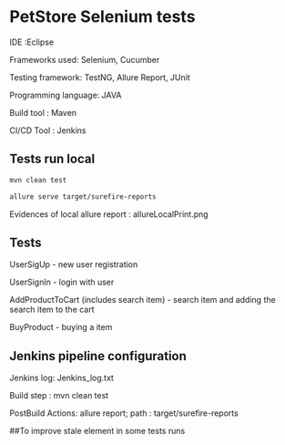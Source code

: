 
# PetStore Selenium tests

IDE :Eclipse

Frameworks used: Selenium, Cucumber

Testing framework: TestNG, Allure Report, JUnit

Programming language: JAVA

Build tool : Maven

CI/CD Tool : Jenkins

## Tests run local

```bash
mvn clean test
```

```bash
allure serve target/surefire-reports
```
Evidences of local allure report : allureLocalPrint.png

## Tests

UserSigUp  - new user registration

UserSignIn - login with user

AddProductToCart (includes search item) - search item and adding the search item to the cart

BuyProduct - buying a item

## Jenkins pipeline configuration
Jenkins log: Jenkins_log.txt

Build step : mvn clean test

PostBuild Actions:
allure report; path : target/surefire-reports

##To improve
stale element in some tests runs





